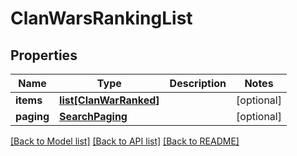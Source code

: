 # ClanWarsRankingList

## Properties
Name | Type | Description | Notes
------------ | ------------- | ------------- | -------------
**items** | [**list[ClanWarRanked]**](ClanWarRanked.md) |  | [optional] 
**paging** | [**SearchPaging**](SearchPaging.md) |  | [optional] 

[[Back to Model list]](../README.md#documentation-for-models) [[Back to API list]](../README.md#documentation-for-api-endpoints) [[Back to README]](../README.md)


